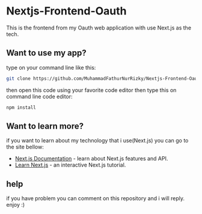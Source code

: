 # Nextjs-Frontend-Oauth
This is the frontend from my Oauth web application with use Next.js as the tech.

## Want to use my app?
type on your command line like this:
```bash
git clone https://github.com/MuhammadFathurNurRizky/Nextjs-Frontend-Oauth/
```
then open this code using your favorite code editor then type this on command line code editor:
```bash
npm install
```

## Want to learn more?
if you want to learn about my technology that i use(Next.js) you can go to the site bellow:

- [Next.js Documentation](https://nextjs.org/docs) - learn about Next.js features and API.
- [Learn Next.js](https://nextjs.org/learn) - an interactive Next.js tutorial.

## help
if you have problem you can comment on this repository and i will reply. enjoy :)
